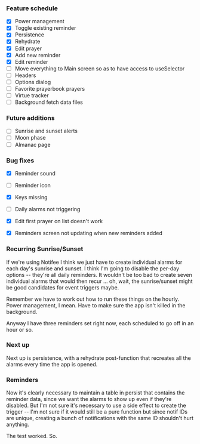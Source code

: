 ### Feature schedule

- [x] Power management
- [x] Toggle existing reminder
- [x] Persistence
- [x] Rehydrate
- [x] Edit prayer
- [x] Add new reminder
- [x] Edit reminder
- [ ] Move everything to Main screen so as to have access to useSelector
- [ ] Headers
- [ ] Options dialog
- [ ] Favorite prayerbook prayers
- [ ] Virtue tracker
- [ ] Background fetch data files

### Future additions

- [ ] Sunrise and sunset alerts
- [ ] Moon phase
- [ ] Almanac page

### Bug fixes

- [x] Reminder sound
- [ ] Reminder icon
- [x] Keys missing
- [ ] Daily alarms not triggering
- [x] Edit first prayer on list doesn't work
- [x] Reminders screen not updating when new reminders added


### Recurring Sunrise/Sunset

If we're using Notifee I think we just have to create individual alarms for each day's sunrise and sunset.
I think I'm going to disable the per-day options -- they're all daily reminders.  It wouldn't be too bad
to create seven individual alarms that would then recur ... oh, wait, the sunrise/sunset might be good
candidates for event triggers maybe.

Remember we have to work out how to run these things on the hourly.  Power management, I mean.  Have to
make sure the app isn't killed in the background.

Anyway I have three reminders set right now, each scheduled to go off in an hour or so.

### Next up

Next up is persistence, with a rehydrate post-function that recreates all the alarms
every time the app is opened.

### Reminders

Now it's clearly necessary to maintain a table in persist that contains the reminder
data, since we want the alarms to show up even if they're disabled.  But I'm not sure
it's necessary to use a side effect to create the trigger -- I'm not sure if it would
still be a pure function but since notif IDs are unique, creating a bunch of notifications
with the same ID shouldn't hurt anything.

The test worked.  So.
